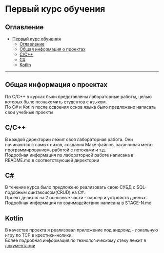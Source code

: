 # Первый курс обучения

## Оглавление

- [Первый курс обучения](#первый-курс-обучения)
  - [Оглавление](#оглавление)
  - [Общая информация о проектах](#общая-информация-о-проектах)
  - [С/C++](#сc)
  - [C#](#c)
  - [Kotlin](#kotlin)

---

## Общая информация о проектах

 По C/С++ в курсах были представлены лабораторные работы, целью которых было познакомить студентов с языком.  
 По C# и Kotlin после освоения основ языка было предложено написать свои учебные проекты

## С/C++

В каждой директории лежит своя лабораторная работа. Они начинаются с самых низов, создания Make-файлов, заканчивая мета-программированием, работой с потоками и т.д.  
Подробная информация по лабораторной работе написана в README.md в соответствующей директории

## C#

В течение курса было предложено реализовать свою СУБД с SQL-подобным синтаксисом(CRUD) на C#.  
Проект делится на 2 основные части - парсер и устройств данных.  
Подробная информация по взаимодействию написана в STAGE-N.md


## Kotlin

В качестве проекта я реализовал приложение под андроид - локальную игру по TCP в крестики-нолики.  
Более подробная информация по технологическому стеку лежит в [документации](Kotlin/Project/Documentation(RUS).pdf) 

